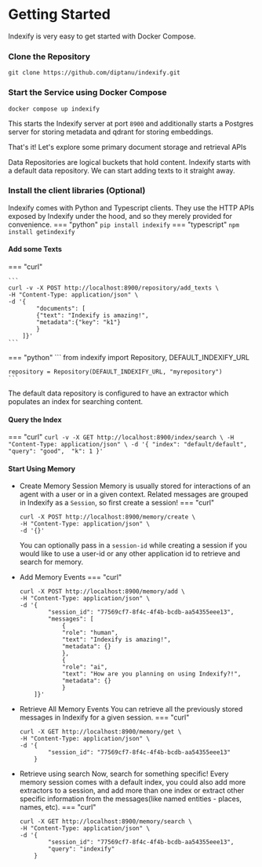 # Getting Started

Indexify is very easy to get started with Docker Compose.

### Clone the Repository
```
git clone https://github.com/diptanu/indexify.git
```

### Start the Service using Docker Compose
```
docker compose up indexify
```
This starts the Indexify server at port `8900` and additionally starts a Postgres server for storing metadata and qdrant for storing embeddings.

That's it! Let's explore some primary document storage and retrieval APIs

Data Repositories are logical buckets that hold content. Indexify starts with a default data repository. We can start adding texts to it straight away.

### Install the client libraries (Optional)
Indexify comes with Python and Typescript clients. They use the HTTP APIs exposed by Indexify under the hood, and so they merely provided for convenience.
=== "python"
    ```
    pip install indexify
    ```
=== "typescript"
    ```
    npm install getindexify
    ```

#### Add some Texts
=== "curl"

    ```
    curl -v -X POST http://localhost:8900/repository/add_texts \
    -H "Content-Type: application/json" \
    -d '{
            "documents": [ 
            {"text": "Indexify is amazing!", 
            "metadata":{"key": "k1"} 
            } 
        ]}' 
    ```
=== "python"
    ```
    from indexify import Repository, DEFAULT_INDEXIFY_URL

    repository = Repository(DEFAULT_INDEXIFY_URL, "myrepository")
    ```

The default data repository is configured to have an extractor which populates an index for searching content.

#### Query the Index
=== "curl"
    ```
    curl -v -X GET http://localhost:8900/index/search \
    -H "Content-Type: application/json" \
    -d '{
            "index": "default/default",
            "query": "good", 
            "k": 1
        }'
    ```


#### Start Using Memory
- Create Memory Session
Memory is usually stored for interactions of an agent with a user or in a given context. Related messages are grouped in Indexify as a `Session`, so first create a session!
=== "curl"
    ```
    curl -X POST http://localhost:8900/memory/create \
    -H "Content-Type: application/json" \
    -d '{}'
    ```
    You can optionally pass in a `session-id` while creating a session if you would
    like to use a user-id or any other application id to retrieve and search for memory.


- Add Memory Events
=== "curl"
    ```
    curl -X POST http://localhost:8900/memory/add \
    -H "Content-Type: application/json" \
    -d '{
            "session_id": "77569cf7-8f4c-4f4b-bcdb-aa54355eee13",
            "messages": [
                {
                "role": "human",
                "text": "Indexify is amazing!",
                "metadata": {}
                },
                {
                "role": "ai",
                "text": "How are you planning on using Indexify?!",
                "metadata": {}
                }
        ]}'
    ```


- Retrieve All Memory Events
You can retrieve all the previously stored messages in Indexify for a given session.
=== "curl"
    ```
    curl -X GET http://localhost:8900/memory/get \
    -H "Content-Type: application/json" \
    -d '{
            "session_id": "77569cf7-8f4c-4f4b-bcdb-aa54355eee13"
        }
    ```


- Retrieve using search
Now, search for something specific! Every memory session comes with a default index, you could also
add more extractors to a session, and add more than one index or extract other specific information
from the messages(like named entities - places, names, etc).
=== "curl"
    ```
    curl -X GET http://localhost:8900/memory/search \
    -H "Content-Type: application/json" \
    -d '{
            "session_id": "77569cf7-8f4c-4f4b-bcdb-aa54355eee13",
            "query": "indexify"
        }
    ```
